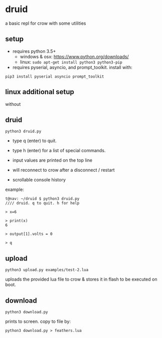# druid

a basic repl for crow with some utilities

## setup

- requires python 3.5+
  - windows & osx: https://www.python.org/downloads/
  - linux: `sudo apt-get install python3 python3-pip`
- requires pyserial, asyncio, and prompt_toolkit. install with:
```
pip3 install pyserial asyncio prompt_toolkit
```
## linux additional setup

without 

## druid

```
python3 druid.py
```

- type q (enter) to quit.
- type h (enter) for a list of special commands.

- input values are printed on the top line
- will reconnect to crow after a disconnect / restart
- scrollable console history

example:

```
t@nav: ~/druid $ python3 druid.py
//// druid. q to quit. h for help

> x=6

> print(x)
6

> output[1].volts = 0

> q
```

## upload

```
python3 upload.py examples/test-2.lua
```

uploads the provided lua file to crow & stores it in flash to be executed on boot.

## download

```
python3 download.py
```

prints to screen. copy to file by:

```
python3 download.py > feathers.lua
```
